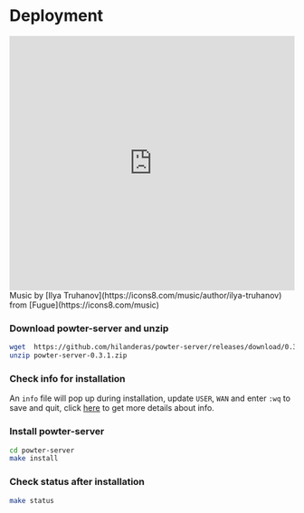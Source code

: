 # Deployment
<iframe frameborder="0" width="100%" height="450" src="https://www.dailymotion.com/embed/video/x74reht" allowfullscreen allow="autoplay"></iframe>
Music by [Ilya Truhanov](https://icons8.com/music/author/ilya-truhanov) from [Fugue](https://icons8.com/music)

### Download powter-server and unzip
```bash
wget  https://github.com/hilanderas/powter-server/releases/download/0.3.1/powter-server-0.3.1.zip
unzip powter-server-0.3.1.zip
```
### Check info for installation
An `info` file will pop up during installation, update `USER`, `WAN` and enter `:wq` to save and quit, click [here](../usermanual/INFO.md) to get more details about info.

### Install powter-server
```bash
cd powter-server
make install
```

### Check status after installation
```bash
make status
```

